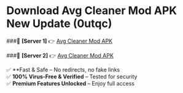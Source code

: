 # Download Avg Cleaner Mod APK New Update (0utqc)  



###🔹 **[Server 1]** 👉 [Avg Cleaner Mod APK](https://apkcomod.com?title=Avg_Cleaner_Mod_APK) 

###🔹 **[Server 2]** 👉 [Avg Cleaner Mod APK](https://apkcomod.com?title=Avg_Cleaner_Mod_APK)  

✅ **Fast & Safe – No redirects, no fake links  
✅ **100% Virus-Free & Verified** – Tested for security  
✅ **Premium Features Unlocked** – Enjoy full access  


